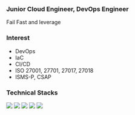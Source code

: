### Junior Cloud Engineer, DevOps Engineer
Fail Fast and leverage

### Interest
- DevOps
- IaC
- CI/CD
- ISO 27001, 27701, 27017, 27018
- ISMS-P, CSAP

### Technical Stacks
<p>
  <img src="https://img.shields.io/badge/gnubash-4EAA25?style=flat-square&logo=gnubash&logoColor=FFFFFF"/>
  <img src="https://img.shields.io/badge/Docker-2496ED?style=flat-square&logo=Docker&logoColor=FFFFFF"/>
  <img src="https://img.shields.io/badge/Kubernetes-326CE5?style=flat-square&logo=Kubernetes&logoColor=FFFFFF"/>
  <img src="https://img.shields.io/badge/terraform-7B42BC?style=flat-square&logo=terraform&logoColor=FFFFFF"/>
  <img src="https://img.shields.io/badge/amazonaws-232F3E?style=flat-square&logo=amazonaws&logoColor=FFFFFF"/>
</p>
